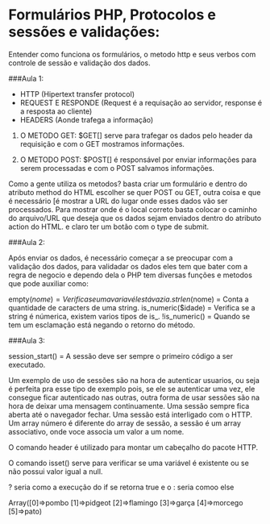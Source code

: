 # Formulários PHP, Protocolos e sessões e validações:

Entender como funciona os formulários, o metodo http e seus verbos com controle de sessão e validação dos dados.

###Aula 1:

* HTTP (Hipertext transfer protocol)
* REQUEST E RESPONDE (Request é a requisação ao servidor, response é a resposta ao cliente)
* HEADERS (Aonde trafega a informação)

1. O METODO GET:
	$GET[] serve para trafegar os dados pelo header da requisição e com o GET mostramos informações.


2. O METODO POST:
	$POST[] é responsável por enviar informações para serem processadas e com o POST salvamos informações.

Como a gente utiliza os metodos? basta criar um formulário e dentro do atributo method do HTML escolher se quer POST ou GET, outra coisa e que é necessário [é mostrar a URL do lugar onde esses dados vão ser processados. Para mostrar onde é o local correto basta colocar o caminho do arquivo/URL que deseja que os dados sejam enviados dentro do atributo action do HTML. e claro ter um botão com o type de submit.

###Aula 2:

Após enviar os dados, é necessário começar a se preocupar com a validação dos dados, para validadar os dados eles tem que bater com a regra de negocio e dependo dela o PHP tem diversas funções e metodos que pode auxiliar como:

empty($nome) = Verifica se uma variavél está vazia.
strlen($nome) = Conta a quantidade de caracters de uma string.
is_numeric($idade) = Verifica se a string é númerica, existem varios tipos de is_.
!is_numeric() = Quando se tem um esclamação está negando o retorno do método.

###Aula 3:

session_start() = A sessão deve ser sempre o primeiro código a ser executado.

Um exemplo de uso de sessões são na hora de autenticar usuarios, ou seja é perfeita pra esse tipo de exemplo pois, se ele se autenticar uma vez, ele consegue ficar autenticado nas outras, outra forma de usar sessões são na hora de deixar uma mensagem continuamente. Uma sessão sempre fica aberta até o navegador fechar. Uma sessão está interligado com o HTTP. Um array número é diferente do array de sessão, a sessão é um array associativo, onde voce associa um valor a um nome.

O comando header é utilizado para montar um cabeçalho do pacote HTTP. 

O comando isset() serve para verificar se uma variável é existente ou se não possui valor igual a null.

? seria como a execução do if se retorna true e o : seria comoo else



Array([0]=>pombo [1]=>pidgeot [2]=>flamingo [3]=>garça [4]=>morcego [5]=>pato)
